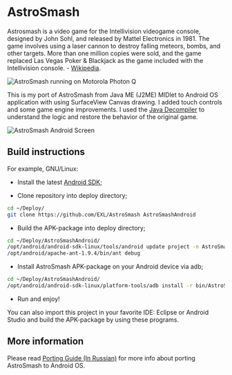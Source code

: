 AstroSmash
=============

Astrosmash is a video game for the Intellivision videogame console, designed by John Sohl, and released by Mattel Electronics in 1981. The game involves using a laser cannon to destroy falling meteors, bombs, and other targets. More than one million copies were sold, and the game replaced Las Vegas Poker & Blackjack as the game included with the Intellivision console. - [Wikipedia](https://en.wikipedia.org/wiki/Astrosmash).

![AstroSmash running on Motorola Photon Q](https://raw.github.com/EXL/AstroSmash/master/images/AstroSmash_motorola_photon_q.jpg)

This is my port of AstroSmash from Java ME (J2ME) MIDlet to Android OS application with using SurfaceView Canvas drawing. I added touch controls and some game engine improvements. I used the [Java Decompiler](https://en.wikipedia.org/wiki/Java_Decompiler) to understand the logic and restore the behavior of the original game.

![AstroSmash Android Screen](https://raw.github.com/EXL/AstroSmash/master/images/AstroSmash_android_screen.png)

## Build instructions

For example, GNU/Linux:

* Install the latest [Android SDK](https://developer.android.com/sdk/);

* Clone repository into deploy directory;

```sh
cd ~/Deploy/
git clone https://github.com/EXL/AstroSmash AstroSmashAndroid
```

* Build the APK-package into deploy directory;

```sh
cd ~/Deploy/AstroSmashAndroid/
/opt/android/android-sdk-linux/tools/android update project -n AstroSmash -p .
/opt/android/apache-ant-1.9.4/bin/ant debug
```

* Install AstroSmash APK-package on your Android device via adb;

```sh
cd ~/Deploy/AstroSmashAndroid/
/opt/android/android-sdk-linux/platform-tools/adb install -r bin/AstroSmash-debug.apk
```

* Run and enjoy!

You can also import this project in your favorite IDE: Eclipse or Android Studio and build the APK-package by using these programs.

## More information

Please read [Porting Guide (In Russian)](http://exlmoto.ru/astrosmash-droid) for more info about porting AstroSmash to Android OS.
